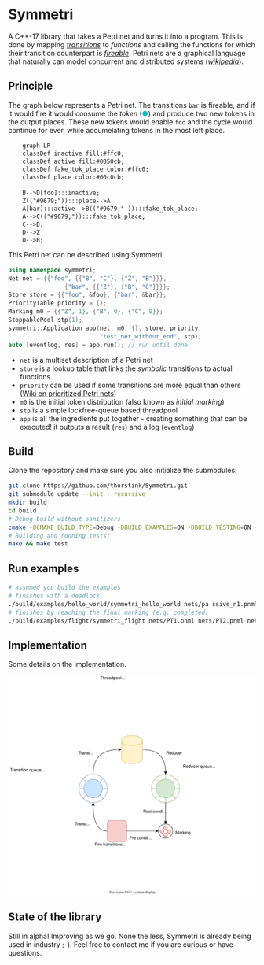 # Symmetri

A C++-17 library that takes a Petri net and turns it into a program. This is done by mapping *[transitions](https://en.wikipedia.org/wiki/Petri_net#Petri_net_basics)* to *functions* and calling the functions for which their transition counterpart is *[fireable](https://en.wikipedia.org/wiki/Petri_net#Execution_semantics)*. Petri nets are a graphical language that naturally can model concurrent and distributed systems ([*wikipedia*](https://en.wikipedia.org/wiki/Petri_net#Petri_net_basics)).

## Principle

The graph below represents a Petri net. The transitions `bar` is fireable, and if it would fire it would consume the *token* (<span style="color:#00c0cb;">&#9679;</span>) and produce two new tokens in the output places. These new tokens would enable `foo` and the cycle would continue for ever, while accumelating tokens in the most left place.

```mermaid
    graph LR
    classDef inactive fill:#ffc0;
    classDef active fill:#0050cb;
    classDef fake_tok_place color:#ffc0;
    classDef place color:#00c0cb;

    B-->D[foo]:::inactive;
    Z(("#9679;")):::place-->A
    A[bar]:::active-->B(("#9679;" )):::fake_tok_place;
    A-->C(("#9679;")):::fake_tok_place;
    C-->D;
    D-->Z
    D-->B;
```

This Petri net can be described using Symmetri:

```cpp
using namespace symmetri;
Net net = {{"foo", {{"B", "C"}, {"Z", "B"}}},
                {"bar", {{"Z"}, {"B", "C"}}}};
Store store = {{"foo", &foo}, {"bar", &bar}};
PriorityTable priority = {};
Marking m0 = {{"Z", 1}, {"B", 0}, {"C", 0}};
StoppablePool stp(1);
symmetri::Application app(net, m0, {}, store, priority,
                          "test_net_without_end", stp);
auto [eventlog, res] = app.run(); // run until done.
```

- `net` is a multiset description of a Petri net
- `store` is a lookup table that links the *symbolic* transitions to actual functions
- `priority` can be used if some transitions are more equal than others ([Wiki on prioritized Petri nets](https://en.wikipedia.org/wiki/Prioritised_Petri_net))
- `m0` is the initial token distribution (also known as _initial marking_)
- `stp` is a simple lockfree-queue based threadpool
- `app` is all the ingredients put together - creating something that can be executed! it outputs a result (`res`) and a log (`eventlog`)

## Build

Clone the repository and make sure you also initialize the submodules:

```bash
git clone https://github.com/thorstink/Symmetri.git
git submodule update --init --recursive
mkdir build
cd build
# Debug build without sanitizers
cmake -DCMAKE_BUILD_TYPE=Debug -DBUILD_EXAMPLES=ON -DBUILD_TESTING=ON -DASAN_BUILD=OFF -DTSAN_BUILD=OFF ..
# Building and running tests:
make && make test
```

## Run examples

```bash
# assumed you build the examples
# finishes with a deadlock
./build/examples/hello_world/symmetri_hello_world nets/pa ssive_n1.pnml nets/T50startP0.pnml
# finishes by reaching the final marking (e.g. completed)
./build/examples/flight/symmetri_flight nets/PT1.pnml nets/PT2.pnml nets/PT3.pnml
```

## Implementation

Some details on the implementation.

<p align="center" width="100%">
<picture>
  <source media="(prefers-color-scheme: dark)" srcset="./docs/img/architecture_dark.svg">
  <source media="(prefers-color-scheme: light)" srcset="./docs/img/architecture_light.svg">
  <img alt="architecture" src="./docs/img/architecture_light.svg">
</picture>
</p>

## State of the library

Still in alpha! Improving as we go. None the less, Symmetri is already being used in industry ;-). Feel free to contact me if you are curious or have questions.
